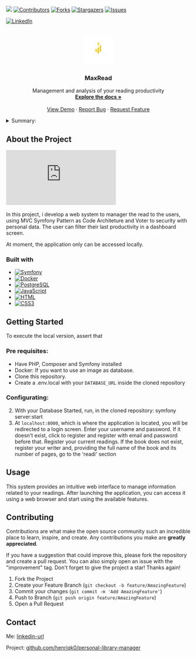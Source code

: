 <!-- Improved compatibility of back to top link: See: https://github.com/othneildrew/Best-README-Template/pull/73 -->

<a name="readme-top"></a>

<!--
*** Thanks for checking out the Best-README-Template. If you have a suggestion
*** that would make this better, please fork the repo and create a pull request
*** or simply open an issue with the tag "enhancement".
*** Don't forget to give the project a star!
*** Thanks again! Now go create something AMAZING! :D
-->

<!-- PROJECT SHIELDS -->
<!--
*** I'm using markdown "reference style" links for readability.
*** Reference links are enclosed in brackets [ ] instead of parentheses ( ).
*** See the bottom of this document for the declaration of the reference variables
*** for contributors-url, forks-url, etc. This is an optional, concise syntax you may use.
*** https://www.markdownguide.org/basic-syntax/#reference-style-links
-->

![](https://img.shields.io/static/v1?label=STATUS&message=DEVELOPING&color=GREEN&style=for-the-badge)
[![Contributors][contributors-shield]][contributors-url]
[![Forks][forks-shield]][forks-url]
[![Stargazers][stars-shield]][stars-url]
[![Issues][issues-shield]][issues-url]

<!-- [![MIT License][license-shield]][license-url] -->

[![LinkedIn][linkedin-shield]][linkedin-url]

<!-- PROJECT LOGO -->
<br />
<div align="center">
  <a href="https://github.com/henriqk0/personal-library-manager">
    <img src="read.png" alt="Logo" height="80">
  </a>

<h3 align="center">MaxRead</h3>

  <p align="center">
    Management and analysis of your reading productivity
    <br />
    <a href="https://github.com/henriqk0/personal-library-manager"><strong>Explore the docs »</strong></a>
    <br />
    <br />
    <a href="https://github.com/henriqk0/personal-library-manager">View Demo</a>
    ·
    <a href="mailto:henriquedeslima2811@gmail.com?subject=BugReport">Report Bug</a>
    ·
    <a href="mailto:henriquedeslima2811@gmail.com?subject=RequestFeature">Request Feature</a>
  </p>
</div>

<!-- TABLE OF CONTENTS -->
<details>
  <summary>Summary:</summary>
  <ol>
    <li>
      <a href="#about-the-project">About the Project</a>
      <ul>
        <li><a href="#built-with">Built with</a></li>
      </ul>
    </li>
    <li>
      <a href="#getting-started">Starting</a>
      <ul>
        <li><a href="#prerequisites">Pre requisites</a></li>
        <li><a href="#installation">Installation</a></li>
      </ul>
    </li>
    <li><a href="#usage">Usage</a></li>
    <li><a href="#roadmap">Roadmap</a></li>
    <li><a href="#contributing">Contributing</a></li>
    <!-- <li><a href="#license">License</a></li> -->
    <li><a href="#contact">Contact</a></li>
  </ol>
</details>

<!-- ABOUT THE PROJECT -->

## About the Project

[![SymfonyMaxRead][product-screenshot]]()

In this project, i develop a web system to manager the read to the users, using MVC Symfony Pattern as Code Architeture and Voter to security with personal data. The user can filter their last productivity in a dashboard screen.

At moment, the application only can be accessed locally.

### Built with

- [![Symfony][Symfony.js]][Symfony-url]
- [![Docker][Docker.js]][Docker-url]
- [![PostgreSQL][PostgreSQL.js]][PostgreSQL-url]
- [![JavaScript][JavaScript.js]][JavaScript-url]
- [![HTML][HTML.js]][HTML-url]
- [![CSS3][CSS3.js]][CSS3-url]

<!-- GETTING STARTED -->

## Getting Started

To execute the local version, assert that

### Pre requisites:

- Have PHP, Composer and Symfony installed
- Docker: If you want to use an image as database.
- Clone this repository.
- Create a .env.local with your `DATABASE_URL` inside the cloned repository

### Configurating:

2. With your Database Started, run, in the cloned repository: symfony server:start
3. At `localhost:8000`, which is where the application is located, you will be redirected to a login screen. Enter your username and password. If it doesn't exist, click to register and register with email and password before that. Register your current readings. If the book does not exist, register your writer and, providing the full name of the book and its number of pages, go to the 'readi' section

<!-- USAGE EXAMPLES -->

## Usage

This system provides an intuitive web interface to manage information related to your readings. After launching the application, you can access it using a web browser and start using the available features.

<!--

## Roadmap

- [ ] Feature 1
- [ ] Feature 2
- [ ] Feature 3
    - [ ] Nested Feature

-->

<!-- CONTRIBUTING -->

## Contributing

Contributions are what make the open source community such an incredible place to learn, inspire, and create. Any contributions you make are **greatly appreciated**.

If you have a suggestion that could improve this, please fork the repository and create a pull request. You can also simply open an issue with the "improvement" tag.
Don't forget to give the project a star! Thanks again!

1. Fork the Project
2. Create your Feature Branch (`git checkout -b feature/AmazingFeature`)
3. Commit your changes (`git commit -m 'Add AmazingFeature'`)
4. Push to Branch (`git push origin feature/AmazingFeature`)
5. Open a Pull Request

<!-- LICENSE -->
<!-- ## License

Distributed under the Apache 2.0 License. See `LICENSE` for more information. -->

<!-- CONTACT -->

## Contact

Me: [linkedin-url]

Project: [github.com/henriqk0/personal-library-manager](https://github.com/henriqk0/personal-library-manager/tree/main)

<!-- MARKDOWN LINKS & IMAGES -->
<!-- https://www.markdownguide.org/basic-syntax/#reference-style-links -->

[Symfony-url]: https://symfony.com
[Symfony.js]: https://img.shields.io/badge/Symfony-black?logo=symfony
[PostgreSQL-url]: https://www.postgresql.org/
[CSS3-url]: https://developer.mozilla.org/docs/Web/CSS
[CSS3.js]: https://img.shields.io/static/v1?style=for-the-badge&message=CSS3&color=264DE4&logo=css3&logoColor=FFFFFF&label=
[HTML-url]: https://developer.mozilla.org/en-US/docs/Web/HTML
[HTML.js]: https://img.shields.io/static/v1?style=for-the-badge&message=HTML&color=E34F26&logo=HTML5&logoColor=FFFFFF&label=
[JavaScript-url]: https://developer.mozilla.org/en-US/docs/Web/JavaScript
[JavaScript.js]: https://img.shields.io/static/v1?style=for-the-badge&message=JavaScript&color=F7DF1E&logo=JavaScript&logoColor=FFFFFF&label=
[PostgreSQL.js]: https://img.shields.io/static/v1?style=for-the-badge&message=PostgreSQL&color=336791&logo=PostgreSQL&logoColor=FFFFFF&label=
[Docker-url]: https://www.docker.com/
[Docker.js]: https://img.shields.io/static/v1?style=for-the-badge&message=Docker&color=2496ED&logo=Docker&logoColor=FFFFFF&label=
[contributors-shield]: https://img.shields.io/github/contributors/henriqk0/personal-library-manager.svg?style=for-the-badge
[contributors-url]: https://github.com/henriqk0/personal-library-manager/graphs/contributors
[forks-shield]: https://img.shields.io/github/forks/henriqk0/personal-library-manager.svg?style=for-the-badge
[forks-url]: https://github.com/henriqk0/personal-library-manager/network/members
[stars-shield]: https://img.shields.io/github/stars/henriqk0/personal-library-manager.svg?style=for-the-badge
[stars-url]: https://github.com/henriqk0/personal-library-manager/stargazers
[issues-shield]: https://img.shields.io/github/issues/henriqk0/personal-library-manager.svg?style=for-the-badge
[issues-url]: https://github.com/henriqk0/personal-library-manager/issues

<!-- [license-shield]: https://img.shields.io/github/license/henriqk0/personal-library-manager.svg?style=for-the-badge
[license-url]: https://github.com/henriqk0/personal-library-manager/blob/main/LICENSE -->

[linkedin-shield]: https://img.shields.io/badge/-LinkedIn-black.svg?style=for-the-badge&logo=linkedin&colorB=555
[linkedin-url]: https://www.linkedin.com/in/henriqdeslima/
[product-screenshot]: https://github.com/henriqk0/personal-library-manager/blob/main/2readme/image.js
